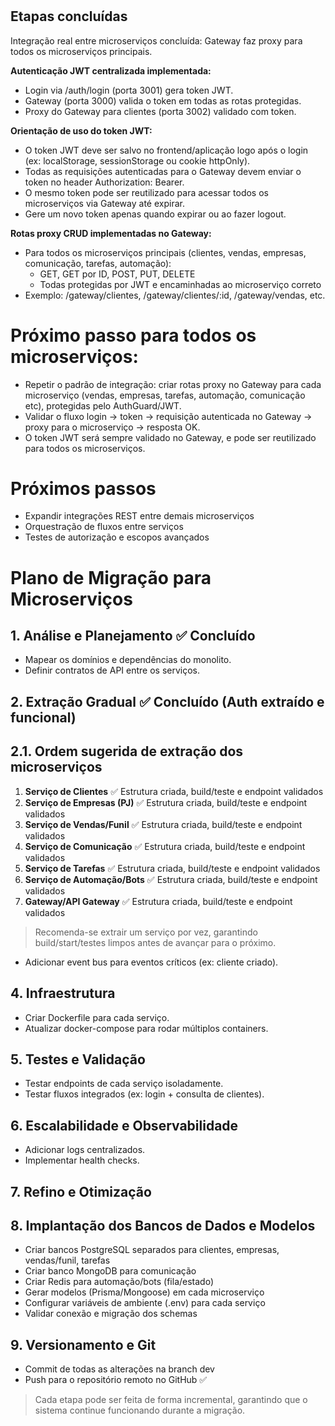 #
## Etapas concluídas

 Integração real entre microserviços concluída: Gateway faz proxy para todos os microserviços principais.


  **Autenticação JWT centralizada implementada:**
  - Login via /auth/login (porta 3001) gera token JWT.
  - Gateway (porta 3000) valida o token em todas as rotas protegidas.
  - Proxy do Gateway para clientes (porta 3002) validado com token.

  **Orientação de uso do token JWT:**
  - O token JWT deve ser salvo no frontend/aplicação logo após o login (ex: localStorage, sessionStorage ou cookie httpOnly).
  - Todas as requisições autenticadas para o Gateway devem enviar o token no header Authorization: Bearer.
  - O mesmo token pode ser reutilizado para acessar todos os microserviços via Gateway até expirar.
  - Gere um novo token apenas quando expirar ou ao fazer logout.


  **Rotas proxy CRUD implementadas no Gateway:**
  - Para todos os microserviços principais (clientes, vendas, empresas, comunicação, tarefas, automação):
    - GET, GET por ID, POST, PUT, DELETE
    - Todas protegidas por JWT e encaminhadas ao microserviço correto
  - Exemplo: /gateway/clientes, /gateway/clientes/:id, /gateway/vendas, etc.

# Próximo passo para todos os microserviços:
  - Repetir o padrão de integração: criar rotas proxy no Gateway para cada microserviço (vendas, empresas, tarefas, automação, comunicação etc), protegidas pelo AuthGuard/JWT.
  - Validar o fluxo login → token → requisição autenticada no Gateway → proxy para o microserviço → resposta OK.
  - O token JWT será sempre validado no Gateway, e pode ser reutilizado para todos os microserviços.
# Próximos passos

- Expandir integrações REST entre demais microserviços
- Orquestração de fluxos entre serviços
- Testes de autorização e escopos avançados
# Plano de Migração para Microserviços

## 1. Análise e Planejamento ✅ Concluído
- Mapear os domínios e dependências do monolito.
- Definir contratos de API entre os serviços.


## 2. Extração Gradual ✅ Concluído (Auth extraído e funcional)

## 2.1. Ordem sugerida de extração dos microserviços


1. **Serviço de Clientes** ✅ Estrutura criada, build/teste e endpoint validados
2. **Serviço de Empresas (PJ)** ✅ Estrutura criada, build/teste e endpoint validados
3. **Serviço de Vendas/Funil** ✅ Estrutura criada, build/teste e endpoint validados
4. **Serviço de Comunicação** ✅ Estrutura criada, build/teste e endpoint validados
5. **Serviço de Tarefas** ✅ Estrutura criada, build/teste e endpoint validados
6. **Serviço de Automação/Bots** ✅ Estrutura criada, build/teste e endpoint validados
7. **Gateway/API Gateway** ✅ Estrutura criada, build/teste e endpoint validados

> Recomenda-se extrair um serviço por vez, garantindo build/start/testes limpos antes de avançar para o próximo.

- Adicionar event bus para eventos críticos (ex: cliente criado).

## 4. Infraestrutura
- Criar Dockerfile para cada serviço.
- Atualizar docker-compose para rodar múltiplos containers.

## 5. Testes e Validação
- Testar endpoints de cada serviço isoladamente.
- Testar fluxos integrados (ex: login + consulta de clientes).

## 6. Escalabilidade e Observabilidade
- Adicionar logs centralizados.
- Implementar health checks.

## 7. Refino e Otimização


## 8. Implantação dos Bancos de Dados e Modelos
- Criar bancos PostgreSQL separados para clientes, empresas, vendas/funil, tarefas
- Criar banco MongoDB para comunicação
- Criar Redis para automação/bots (fila/estado)
- Gerar modelos (Prisma/Mongoose) em cada microserviço
- Configurar variáveis de ambiente (.env) para cada serviço
- Validar conexão e migração dos schemas

## 9. Versionamento e Git
- Commit de todas as alterações na branch dev
- Push para o repositório remoto no GitHub ✅
> Cada etapa pode ser feita de forma incremental, garantindo que o sistema continue funcionando durante a migração.